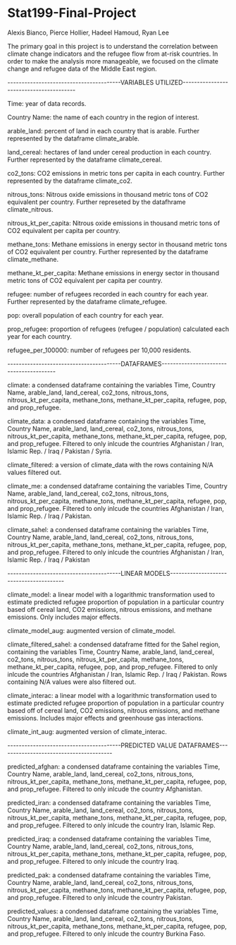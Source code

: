 # Stat199-Final-Project

Alexis Bianco, Pierce Hollier, Hadeel Hamoud, Ryan Lee

The primary goal in this project is to understand the correlation between climate change indicators 
and the refugee flow from at-risk countries. In order to make the analysis more manageable, we focused 
on the climate change and refugee data of the Middle East region.

----------------------------------------VARIABLES UTILIZED----------------------------------------

Time: year of data records.

Country Name: the name of each country in the region of interest.

arable_land: percent of land in each country that is arable. Further represented by the dataframe 
climate_arable.

land_cereal: hectares of land under cereal production in each country. Further represented by the dataframe
climate_cereal.

co2_tons: CO2 emissions in metric tons per capita in each country. Further represented by the dataframe
climate_co2.

nitrous_tons: Nitrous oxide emissions in thousand metric tons of CO2 equivalent per country. Further
represeted by the datafhrame climate_nitrous.

nitrous_kt_per_capita: Nitrous oxide emissions in thousand metric tons of CO2 equivalent per capita per
country.

methane_tons: Methane emissions in energy sector in thousand metric tons of CO2 equivalent per country. 
Further represented by the dataframe climate_methane.

methane_kt_per_capita: Methane emissions in energy sector in thousand metric tons of CO2 equivalent per 
capita per country. 

refugee: number of refugees recorded in each country for each year. Further represented by the dataframe
climate_refugee.

pop: overall population of each country for each year.

prop_refugee: proportion of refugees (refugee / population) calculated each year for each country.

refugee_per_100000: number of refugees per 10,000 residents.

----------------------------------------DATAFRAMES----------------------------------------

climate: a condensed dataframe containing the variables Time, Country Name, arable_land, land_cereal, 
co2_tons, nitrous_tons, nitrous_kt_per_capita, methane_tons, methane_kt_per_capita, refugee, pop, and prop_refugee.

climate_data: a condensed dataframe containing the variables Time, Country Name, arable_land, land_cereal, 
co2_tons, nitrous_tons, nitrous_kt_per_capita, methane_tons, methane_kt_per_capita, refugee, pop, and prop_refugee. 
Filtered to only inlcude the countries Afghanistan / Iran, Islamic Rep. / Iraq / Pakistan / Syria.

climate_filtered: a version of climate_data with the rows containing N/A values filtered out.

climate_me: a condensed dataframe containing the variables Time, Country Name, arable_land, land_cereal, 
co2_tons, nitrous_tons, nitrous_kt_per_capita, methane_tons, methane_kt_per_capita, refugee, pop, and prop_refugee. 
Filtered to only inlcude the countries Afghanistan / Iran, Islamic Rep. / Iraq / Pakistan.

climate_sahel: a condensed dataframe containing the variables Time, Country Name, arable_land, land_cereal, 
co2_tons, nitrous_tons, nitrous_kt_per_capita, methane_tons, methane_kt_per_capita, refugee, pop, and prop_refugee. 
Filtered to only inlcude the countries Afghanistan / Iran, Islamic Rep. / Iraq / Pakistan

----------------------------------------LINEAR MODELS----------------------------------------

climate_model: a linear model with a logarithmic transformation used to estimate predicted refugee 
proportion of population in a particular country based off cereal land, CO2 emissions, nitrous emissions, 
and methane emissions. Only includes major effects. 

climate_model_aug: augmented version of climate_model.

climate_filtered_sahel: a condensed dataframe fitted for the Sahel region, containing the variables 
Time, Country Name, arable_land, land_cereal, co2_tons, nitrous_tons, nitrous_kt_per_capita, methane_tons,
methane_kt_per_capita, refugee, pop, and prop_refugee. Filtered to only inlcude the countries Afghanistan / 
Iran, Islamic Rep. / Iraq / Pakistan. Rows containing N/A values were also filtered out.

climate_interac: a linear model with a logarithmic transformation used to estimate predicted refugee 
proportion of population in a particular country based off of cereal land, CO2 emissions, nitrous emissions, 
and methane emissions. Includes major effects and greenhouse gas interactions. 

climate_int_aug: augmented version of climate_interac.

----------------------------------------PREDICTED VALUE DATAFRAMES----------------------------------------

predicted_afghan: a condensed dataframe containing the variables Time, Country Name, arable_land, land_cereal, 
co2_tons, nitrous_tons, nitrous_kt_per_capita, methane_tons, methane_kt_per_capita, refugee, pop, and prop_refugee. 
Filtered to only inlcude the country Afghanistan.

predicted_iran: a condensed dataframe containing the variables Time, Country Name, arable_land, land_cereal, 
co2_tons, nitrous_tons, nitrous_kt_per_capita, methane_tons, methane_kt_per_capita, refugee, pop, and prop_refugee. 
Filtered to only inlcude the country Iran, Islamic Rep. 

predicted_iraq: a condensed dataframe containing the variables Time, Country Name, arable_land, land_cereal, 
co2_tons, nitrous_tons, nitrous_kt_per_capita, methane_tons, methane_kt_per_capita, refugee, pop, and prop_refugee. 
Filtered to only inlcude the country Iraq.

predicted_pak: a condensed dataframe containing the variables Time, Country Name, arable_land, land_cereal, 
co2_tons, nitrous_tons, nitrous_kt_per_capita, methane_tons, methane_kt_per_capita, refugee, pop, and prop_refugee. 
Filtered to only inlcude the country Pakistan.

predicted_values: a condensed dataframe containing the variables Time, Country Name, arable_land, land_cereal, 
co2_tons, nitrous_tons, nitrous_kt_per_capita, methane_tons, methane_kt_per_capita, refugee, pop, and prop_refugee. 
Filtered to only inlcude the country Burkina Faso.

